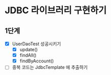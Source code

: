 # JDBC 라이브러리 구현하기

## 1단계
- [x] UserDaoTest 성공시키기
  - [x] update()
  - [x] findAll()
  - [x] findByAccount()
- [ ] 중복 코드는 JdbcTemplate 에 추출하기
